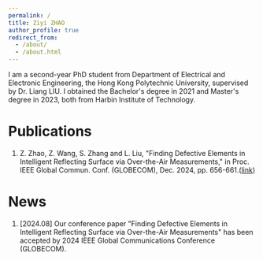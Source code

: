 ```yaml
---
permalink: /
title: Ziyi ZHAO
author_profile: true
redirect_from: 
  - /about/
  - /about.html
---
```


I am a second-year PhD student from Department of Electrical and Electronic Engineering, the Hong Kong Polytechnic University, supervised by Dr. Liang LIU. I obtained the Bachelor's degree in 2021 and Master's degree in 2023, both from Harbin Institute of Technology.

Publications
=====
1. Z. Zhao, Z. Wang, S. Zhang and L. Liu, "Finding Defective Elements in Intelligent Reflecting Surface via Over-the-Air Measurements," in Proc. IEEE Global Commun. Conf. (GLOBECOM), Dec. 2024, pp. 656-661.([link](https://ieeexplore.ieee.org/document/10901577))

News
======
1. [2024.08] Our conference paper "Finding Defective Elements in Intelligent Reflecting Surface via Over-the-Air Measurements" has been accepted by 2024 IEEE Global Communications Conference (GLOBECOM).
